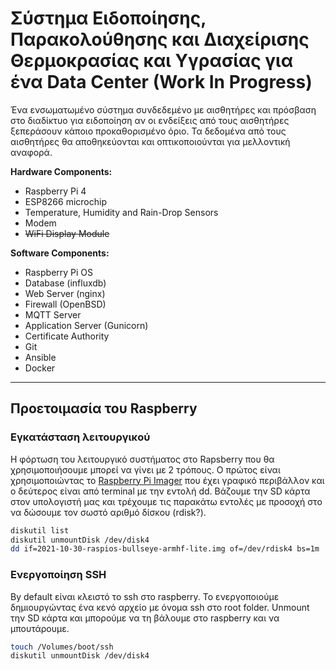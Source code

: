 # Σύστημα Ειδοποίησης, Παρακολούθησης και Διαχείρισης Θερμοκρασίας και Υγρασίας για ένα Data Center (Work In Progress)

Ένα ενσωματωμένο σύστημα συνδεδεμένο με αισθητήρες και πρόσβαση στο διαδίκτυο για ειδοποίηση αν οι ενδείξεις από τους αισθητήρες ξεπεράσουν κάποιο προκαθορισμένο όριο. Τα δεδομένα από τους αισθητήρες θα αποθηκεύονται και οπτικοποιούνται για μελλοντική αναφορά.

**Hardware Components:**

- Raspberry Pi 4
- ESP8266 microchip
- Temperature, Humidity and Rain-Drop Sensors
- Modem
- ~~WiFi Display Module~~

**Software Components:**

- Raspberry Pi OS
- Database (influxdb)
- Web Server (nginx)
- Firewall (OpenBSD)
- MQTT Server
- Application Server (Gunicorn)
- Certificate Authority
- Git
- Ansible
- Docker

--- 
## Προετοιμασία του Raspberry 

### Εγκατάσταση λειτουργικού

Η φόρτωση του λειτουργικό συστήματος στο Rapsberry που θα χρησιμοποιήσουμε μπορεί να γίνει με 2 τρόπους. Ο πρώτος είναι χρησιμοποιώντας το [Raspberry Pi Imager](https://www.raspberrypi.com/software/) που έχει γραφικό περιβάλλον και ο δεύτερος είναι από terminal με την εντολή dd. Βάζουμε την SD κάρτα στον υπολογιστή μας και τρέχουμε τις παρακάτω εντολές με προσοχή στο να δώσουμε τον σωστό αριθμό δίσκου (rdisk?). 

```bash
diskutil list
diskutil unmountDisk /dev/disk4
dd if=2021-10-30-raspios-bullseye-armhf-lite.img of=/dev/rdisk4 bs=1m
```

### Ενεργοποίηση SSH

By default είναι κλειστό το ssh στο raspberry. Το ενεργοποιούμε δημιουργώντας ένα κενό αρχείο με όνομα ssh στο root folder. Unmount την SD κάρτα και μπορούμε να τη βάλουμε στο raspberry και να μπουτάρουμε.  

```bash
touch /Volumes/boot/ssh
diskutil unmountDisk /dev/disk4
```
